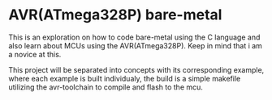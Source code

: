 # AVR(ATmega328P) bare-metal
This is an exploration on how to code bare-metal using the C language and also learn about MCUs using the AVR(ATmega328P).
Keep in mind that i am a novice at this.

This project will be separated into concepts with its corresponding example, where each example is built individualy, the build is a simple makefile utilizing the avr-toolchain to compile and flash to the mcu.
